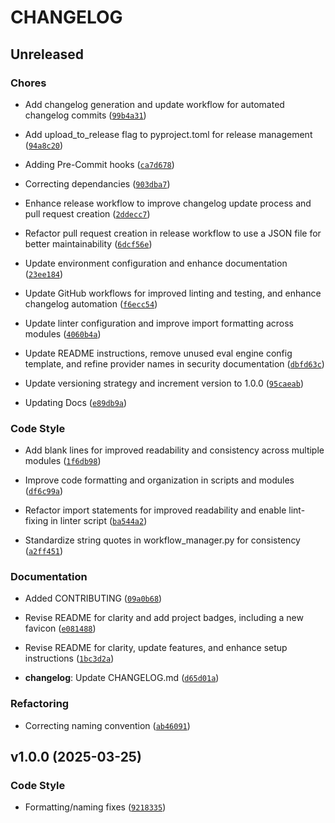 # CHANGELOG


## Unreleased

### Chores

- Add changelog generation and update workflow for automated changelog commits
  ([`99b4a31`](https://github.com/arthur-ai/arthur-autogen-agentic-demo/commit/99b4a313422da1455e00669dce2feb11fb4803bf))

- Add upload_to_release flag to pyproject.toml for release management
  ([`94a8c20`](https://github.com/arthur-ai/arthur-autogen-agentic-demo/commit/94a8c209837fb833b49456f790e8e6fa590aef8b))

- Adding Pre-Commit hooks
  ([`ca7d678`](https://github.com/arthur-ai/arthur-autogen-agentic-demo/commit/ca7d678f0996e233c818173ea09497af7725c6aa))

- Correcting dependancies
  ([`903dba7`](https://github.com/arthur-ai/arthur-autogen-agentic-demo/commit/903dba705a3ff8204c1a3f4e5bd1ab8a8af5a931))

- Enhance release workflow to improve changelog update process and pull request creation
  ([`2ddecc7`](https://github.com/arthur-ai/arthur-autogen-agentic-demo/commit/2ddecc7c76c78c147c58409b220338ef252abfbf))

- Refactor pull request creation in release workflow to use a JSON file for better maintainability
  ([`6dcf56e`](https://github.com/arthur-ai/arthur-autogen-agentic-demo/commit/6dcf56e2816b1eb441f50ef0c5bfc1e214db8602))

- Update environment configuration and enhance documentation
  ([`23ee184`](https://github.com/arthur-ai/arthur-autogen-agentic-demo/commit/23ee184825a459195efdbe1f226fe26234ae0dc2))

- Update GitHub workflows for improved linting and testing, and enhance changelog automation
  ([`f6ecc54`](https://github.com/arthur-ai/arthur-autogen-agentic-demo/commit/f6ecc547961192f586fe0a2736f0b5a731afaf5f))

- Update linter configuration and improve import formatting across modules
  ([`4060b4a`](https://github.com/arthur-ai/arthur-autogen-agentic-demo/commit/4060b4aaea607dfbb97f10faaa4f33fa18f2181d))

- Update README instructions, remove unused eval engine config template, and refine provider names
  in security documentation
  ([`dbfd63c`](https://github.com/arthur-ai/arthur-autogen-agentic-demo/commit/dbfd63cb6792aa9f25f094d4c69af2a04bcefa9d))

- Update versioning strategy and increment version to 1.0.0
  ([`95caeab`](https://github.com/arthur-ai/arthur-autogen-agentic-demo/commit/95caeabf65021e16fcbf545f2d49f43ce817064d))

- Updating Docs
  ([`e89db9a`](https://github.com/arthur-ai/arthur-autogen-agentic-demo/commit/e89db9a0e952ab1b2969474001a6e97b97ee66e0))

### Code Style

- Add blank lines for improved readability and consistency across multiple modules
  ([`1f6db98`](https://github.com/arthur-ai/arthur-autogen-agentic-demo/commit/1f6db984cff498afca8f589ac6876ff2c67898fe))

- Improve code formatting and organization in scripts and modules
  ([`df6c99a`](https://github.com/arthur-ai/arthur-autogen-agentic-demo/commit/df6c99a79b3e90daedd4660ce7d3aa8eb8ab6c86))

- Refactor import statements for improved readability and enable lint-fixing in linter script
  ([`ba544a2`](https://github.com/arthur-ai/arthur-autogen-agentic-demo/commit/ba544a298ad19f08a3a95e98c995d83597dd34e4))

- Standardize string quotes in workflow_manager.py for consistency
  ([`a2ff451`](https://github.com/arthur-ai/arthur-autogen-agentic-demo/commit/a2ff451ebbffc5d4e1ea78ea4340176ca6b01db6))

### Documentation

- Added CONTRIBUTING
  ([`09a0b68`](https://github.com/arthur-ai/arthur-autogen-agentic-demo/commit/09a0b68bbf7db92849c97c1d9d660e918a5a1675))

- Revise README for clarity and add project badges, including a new favicon
  ([`e081488`](https://github.com/arthur-ai/arthur-autogen-agentic-demo/commit/e081488a5fecad4170ca3b5bb5dda902236e0d95))

- Revise README for clarity, update features, and enhance setup instructions
  ([`1bc3d2a`](https://github.com/arthur-ai/arthur-autogen-agentic-demo/commit/1bc3d2a8db9e768c16c2c0ebb5e95a16f6283fe5))

- **changelog**: Update CHANGELOG.md
  ([`d65d01a`](https://github.com/arthur-ai/arthur-autogen-agentic-demo/commit/d65d01ac49612388fc557d7ccb5255342a1364e2))

### Refactoring

- Correcting naming convention
  ([`ab46091`](https://github.com/arthur-ai/arthur-autogen-agentic-demo/commit/ab460916459742cdf5a53b77593dd271cc2a0055))


## v1.0.0 (2025-03-25)

### Code Style

- Formatting/naming fixes
  ([`9218335`](https://github.com/arthur-ai/arthur-autogen-agentic-demo/commit/92183352bbe8c6c36976c538099317fc95ca9e43))
